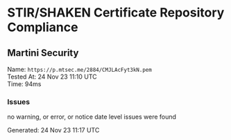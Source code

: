 # STIR/SHAKEN Certificate Repository Compliance

## Martini Security

Name: `https://p.mtsec.me/2884/CMJLAcFyt3kN.pem`\
Tested At: 24 Nov 23 11:10 UTC\
Time: 94ms

### Issues

no warning, or error, or notice date level issues were found

Generated: 24 Nov 23 11:17 UTC